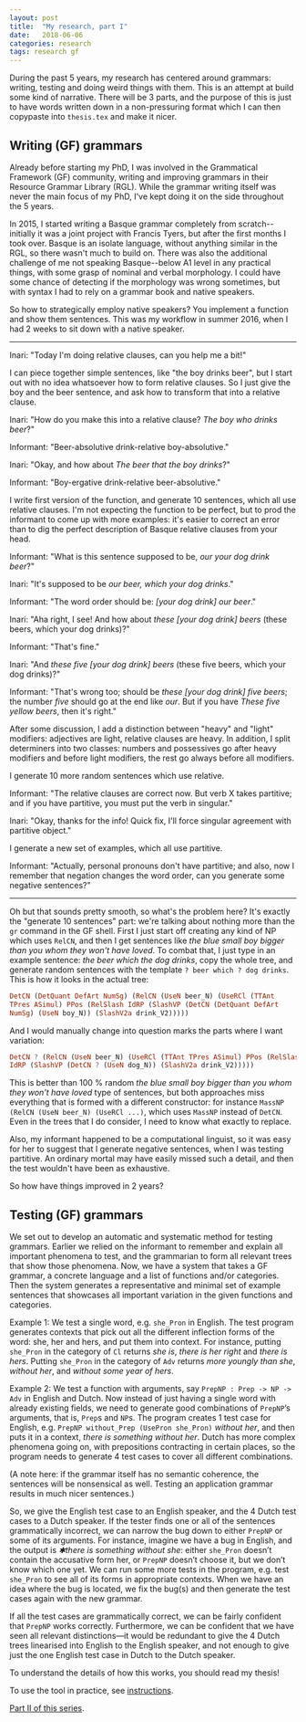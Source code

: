 ```yaml
---
layout: post
title:  "My research, part I"
date:   2018-06-06
categories: research
tags: research gf
---
```



During the past 5 years, my research has centered around grammars:
writing, testing and doing weird things with them. This is an attempt
at build some kind of narrative. There will be 3 parts, and the
purpose of this is just to have words written down in a non-pressuring
format which I can then copypaste into `thesis.tex` and make it nicer.


## Writing (GF) grammars

Already before starting my PhD, I was involved in the Grammatical
Framework (GF) community, writing and improving grammars in their
Resource Grammar Library (RGL). While the grammar writing itself was
never the main focus of my PhD, I've kept doing it on the side
throughout the 5 years.

In 2015, I started writing a Basque grammar completely from
scratch--initially it was a joint project with Francis Tyers, but
after the first months I took over. Basque is an isolate language,
without anything similar in the RGL, so there wasn't much to build on.
There was also the additional challenge of me not speaking
Basque--below A1 level in any practical things, with some grasp of
nominal and verbal morphology. I could have some chance of detecting
if the morphology was wrong sometimes, but with syntax I had to rely
on a grammar book and native speakers.

So how to strategically employ native speakers? You implement a
function and show them sentences. This was my workflow in summer 2016,
when I had 2 weeks to sit down with a native speaker.

******

Inari: "Today I'm doing relative clauses, can you help me a bit!"

I can piece together simple sentences, like "the boy drinks beer", but
I start out with no idea whatsoever how to form relative clauses.  So
I just give the boy and the beer sentence, and ask how to transform
that into a relative clause.

Inari: "How do you make this into a relative clause? *The boy who
drinks beer*?"

Informant: "Beer-absolutive drink-relative boy-absolutive."

Inari: "Okay, and how about *The beer that the boy drinks*?"

Informant: "Boy-ergative drink-relative beer-absolutive."

I write first version of the function, and generate 10 sentences,
which all use relative clauses.  I'm not expecting the function to be
perfect, but to prod the informant to come up with more examples: it's
easier to correct an error than to dig the perfect description of
Basque relative clauses from your head.

Informant: "What is this sentence supposed to be, *our your dog drink beer*?"

Inari: "It's supposed to be *our beer, which your dog drinks*."

Informant: "The word order should be: *[your dog drink] our beer*."

Inari: "Aha right, I see! And how about *these [your dog drink] beers*
(these beers, which your dog drinks)?"

Informant: "That's fine."

Inari: "And *these five [your dog drink] beers* (these five beers,
which your dog drinks)?"

Informant: "That's wrong too; should be *these [your dog drink] five beers*;
the number *five* should go at the end like *our*. But if you
have *These five yellow beers*, then it's right."

After some discussion, I add a distinction between "heavy" and "light"
modifiers: adjectives are light, relative clauses are heavy. In
addition, I split determiners into two classes: numbers and possessives
go after heavy modifiers and before light modifiers, the rest go always
before all modifiers.

I generate 10 more random sentences which use relative.

Informant: "The relative clauses are correct now. But verb X takes
partitive; and if you have partitive, you must put the verb in singular."

Inari: "Okay, thanks for the info! Quick fix, I'll force singular
agreement with partitive object."

I generate a new set of examples, which all use partitive.

Informant: "Actually, personal pronouns don't have partitive; and
also, now I remember that negation changes the word order, can you
generate some negative sentences?"

*******

Oh but that sounds pretty smooth, so what's the problem here? It's
exactly the "generate 10 sentences" part: we're talking about nothing
more than the `gr` command in the GF shell. First I just start off
creating any kind of NP which uses `RelCN`, and then I get sentences
like *the blue small boy bigger than you whom they won't have
loved*. To combat that, I just type in an example sentence: *the beer
which the dog drinks*, copy the whole tree, and generate random
sentences with the template `? beer which ? dog drinks`. This is how
it looks in the actual tree:

```haskell
DetCN (DetQuant DefArt NumSg) (RelCN (UseN beer_N) (UseRCl (TTAnt
TPres ASimul) PPos (RelSlash IdRP (SlashVP (DetCN (DetQuant DefArt
NumSg) (UseN boy_N)) (SlashV2a drink_V2)))))
```

And I would manually change into question marks the parts where I want
variation:

```haskell
DetCN ? (RelCN (UseN beer_N) (UseRCl (TTAnt TPres ASimul) PPos (RelSlash
IdRP (SlashVP (DetCN ? (UseN dog_N)) (SlashV2a drink_V2)))))
```

This is better than 100 % random *the blue small boy bigger than you
whom they won't have loved* type of sentences, but both approaches
miss everything that is formed with a different constructor: for
instance `MassNP (RelCN (UseN beer_N) (UseRCl ...)`, which uses
`MassNP` instead of `DetCN`. Even in the trees that I do consider, I
need to know what exactly to replace.

Also, my informant happened to be a computational linguist, so it was
easy for her to suggest that I generate negative sentences, when I was
testing partitive. An ordinary mortal may have easily missed such a
detail, and then the test wouldn't have been as exhaustive.

So how have things improved in 2 years? 

## Testing (GF) grammars

We set out to develop an automatic and systematic method for testing
grammars. Earlier we relied on the informant to remember and explain
all important phenomena to test, and the grammarian to form all
relevant trees that show those phenomena. Now, we have a system that
takes a GF grammar, a concrete language and a list of functions and/or
categories. Then the system generates a representative and minimal set
of example sentences that showcases all important variation in the
given functions and categories.

Example 1: We test a single word, e.g. `she_Pron` in English. The test
program generates contexts that pick out all the different inflection
forms of the word: she, her and hers, and put them into context. For
instance, putting `she_Pron` in the category of `Cl` returns *she is*,
*there is her right* and *there is hers*. Putting `she_Pron` in the
category of `Adv` returns *more youngly than she*, *without her*, and
*without some year of hers*.

Example 2: We test a function with arguments, say `PrepNP : Prep -> NP
-> Adv` in English and Dutch. Now instead of just having a single word
with already existing fields, we need to generate good combinations of
`PrepNP`’s arguments, that is, `Prep`s and `NP`s. The program creates
1 test case for English, e.g. `PrepNP without_Prep (UsePron she_Pron)`
*without her*, and then puts it in a context, *there is something
without her*. Dutch has more complex phenomena going on, with
prepositions contracting in certain places, so the program needs to
generate 4 test cases to cover all different combinations.

(A note here: if the grammar itself has no semantic coherence, the
sentences will be nonsensical as well. Testing an application grammar
results in much nicer sentences.)

So, we give the English test case to an English speaker, and the 4
Dutch test cases to a Dutch speaker. If the tester finds one or all of
the sentences grammatically incorrect, we can narrow the bug down to
either `PrepNP` or some of its arguments. For instance, imagine we have
a bug in English, and the output is *✱there is something without she*:
either `she_Pron` doesn’t contain the accusative form her, or `PrepNP`
doesn’t choose it, but we don’t know which one yet. We can run some
more tests in the program, e.g. test `she_Pron` to see all of its forms
in appropriate contexts. When we have an idea where the bug is
located, we fix the bug(s) and then generate the test cases again with
the new grammar.

If all the test cases are grammatically correct, we can be fairly
confident that `PrepNP` works correctly. Furthermore, we can be
confident that we have seen all relevant distinctions—it would be
redundant to give the 4 Dutch trees linearised into English to the
English speaker, and not enough to give just the one English test case
in Dutch to the Dutch speaker.

To understand the details of how this works, you should read my
thesis!

To use the tool in practice, see
[instructions](https://github.com/GrammaticalFramework/GF/blob/master/src/tools/gftest/README.md).

[Part II of this series](https://inariksit.github.io/research/2018/06/07/my-research-2.html).